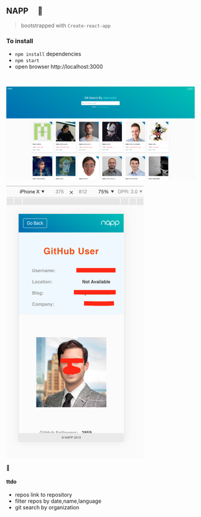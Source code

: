 ## NAPP &nbsp; &nbsp; :violin:

> bootstrapped with `Create-react-app`

### To install
- `npm install` dependencies
- `npm start`
- open browser http://localhost:3000


<br/>


![](src/images/screenshot.png)


![](src/images/gituser.png)


:100:


#### ttdo

- repos link to repository
- filter repos by date,name,language
- git search by organization

